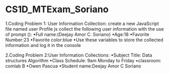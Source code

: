 # CS1D_MTExam_Soriano
1.Coding Problem 1: User Information Collection:
create a new JavaScript file named user Profile js
collect the following user information with the use of prompt ():
•Full name:(Deejay Amor C. Soriano)
•Age:18
•Favorite Number:23
•Favorite color:blue
•Use these variables to store the collected information and log it in the console

2.Coding Problem 2:User Information Collections:
•Subject Title: Data structures Algorithm 
•Class Schedule: 9am Monday to Friday
•classroom: comlab B
•Owen Pascua 
•Student name:Deejay Amor C Soriano
